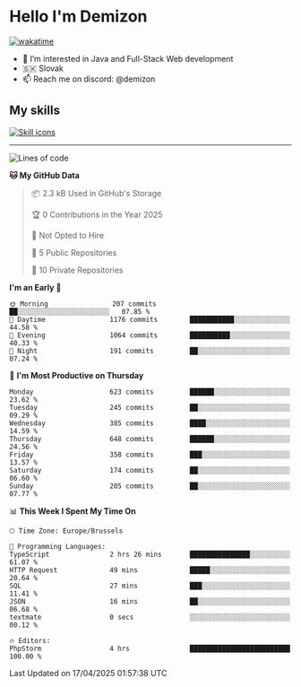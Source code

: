 # Hello I'm Demizon
[![wakatime](https://wakatime.com/badge/user/6ad1949f-d6d7-44f9-9eee-c35e54cc499b.svg)](https://wakatime.com/@6ad1949f-d6d7-44f9-9eee-c35e54cc499b)
- 👀 I’m interested in Java and Full-Stack Web development
- 🇸🇰 Slovak
- 📫 Reach me on discord: @demizon

## My skills
[![Skill icons](https://skillicons.dev/icons?i=java,js,ts,html,css,react,nextjs,tailwind,supabase,py,git,docker,linux,mysql,postgres,mongo&theme=dark)](https://github.com/Demizon3433)

---

<!--START_SECTION:waka-->
![Lines of code](https://img.shields.io/badge/From%20Hello%20World%20I%27ve%20Written-806.2%20thousand%20lines%20of%20code-blue)

**🐱 My GitHub Data** 

> 📦 2.3 kB Used in GitHub's Storage 
 > 
> 🏆 0 Contributions in the Year 2025
 > 
> 🚫 Not Opted to Hire
 > 
> 📜 5 Public Repositories 
 > 
> 🔑 10 Private Repositories 
 > 
**I'm an Early 🐤** 

```text
🌞 Morning                207 commits         ██░░░░░░░░░░░░░░░░░░░░░░░   07.85 % 
🌆 Daytime                1176 commits        ███████████░░░░░░░░░░░░░░   44.58 % 
🌃 Evening                1064 commits        ██████████░░░░░░░░░░░░░░░   40.33 % 
🌙 Night                  191 commits         ██░░░░░░░░░░░░░░░░░░░░░░░   07.24 % 
```
📅 **I'm Most Productive on Thursday** 

```text
Monday                   623 commits         ██████░░░░░░░░░░░░░░░░░░░   23.62 % 
Tuesday                  245 commits         ██░░░░░░░░░░░░░░░░░░░░░░░   09.29 % 
Wednesday                385 commits         ████░░░░░░░░░░░░░░░░░░░░░   14.59 % 
Thursday                 648 commits         ██████░░░░░░░░░░░░░░░░░░░   24.56 % 
Friday                   358 commits         ███░░░░░░░░░░░░░░░░░░░░░░   13.57 % 
Saturday                 174 commits         ██░░░░░░░░░░░░░░░░░░░░░░░   06.60 % 
Sunday                   205 commits         ██░░░░░░░░░░░░░░░░░░░░░░░   07.77 % 
```


📊 **This Week I Spent My Time On** 

```text
🕑︎ Time Zone: Europe/Brussels

💬 Programming Languages: 
TypeScript               2 hrs 26 mins       ███████████████░░░░░░░░░░   61.07 % 
HTTP Request             49 mins             █████░░░░░░░░░░░░░░░░░░░░   20.64 % 
SQL                      27 mins             ███░░░░░░░░░░░░░░░░░░░░░░   11.41 % 
JSON                     16 mins             ██░░░░░░░░░░░░░░░░░░░░░░░   06.68 % 
textmate                 0 secs              ░░░░░░░░░░░░░░░░░░░░░░░░░   00.12 % 

🔥 Editors: 
PhpStorm                 4 hrs               █████████████████████████   100.00 % 
```


 Last Updated on 17/04/2025 01:57:38 UTC
<!--END_SECTION:waka-->
